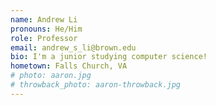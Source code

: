 ```yaml
---
name: Andrew Li
pronouns: He/Him
role: Professor
email: andrew_s_li@brown.edu
bio: I'm a junior studying computer science!
hometown: Falls Church, VA
# photo: aaron.jpg
# throwback_photo: aaron-throwback.jpg
---
```

